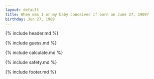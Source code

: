 ```yaml
---
layout: default
title: When was I or my baby conceived if born on June 27, 1909?
birthday: Jun 27, 1909
---
```


{% include header.md %}

{% include guess.md %}

{% include calculate.md %}

{% include safety.md %}

{% include footer.md %}




